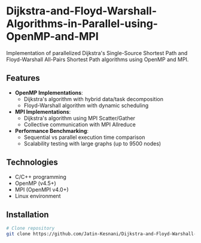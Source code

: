 # Dijkstra-and-Floyd-Warshall-Algorithms-in-Parallel-using-OpenMP-and-MPI

Implementation of parallelized Dijkstra's Single-Source Shortest Path and Floyd-Warshall All-Pairs Shortest Path algorithms using OpenMP and MPI.

## Features
- **OpenMP Implementations**:
  - Dijkstra's algorithm with hybrid data/task decomposition
  - Floyd-Warshall algorithm with dynamic scheduling
- **MPI Implementations**:
  - Dijkstra's algorithm using MPI Scatter/Gather
  - Collective communication with MPI Allreduce
- **Performance Benchmarking**:
  - Sequential vs parallel execution time comparison
  - Scalability testing with large graphs (up to 9500 nodes)

## Technologies
- C/C++ programming
- OpenMP (v4.5+)
- MPI (OpenMPI v4.0+)
- Linux environment

## Installation
```bash
# Clone repository
git clone https://github.com/Jatin-Kesnani/Dijkstra-and-Floyd-Warshall-Algorithms-in-Parallel-using-OpenMP-and-MPI.git
```
